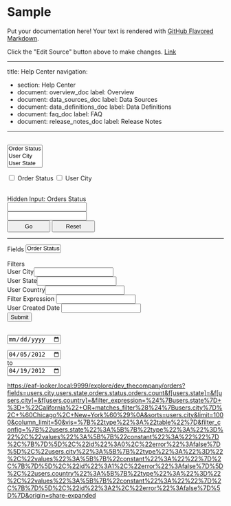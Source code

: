 # Sample

Put your documentation here! Your text is rendered with [GitHub Flavored Markdown](https://help.github.com/articles/github-flavored-markdown).

Click the "Edit Source" button above to make changes.
[Link](/explore/dev_thecompany/orders)

---
title: Help Center
navigation:
  - section: Help Center
  - document: overview_doc
    label: Overview
  - document: data_sources_doc
    label: Data Sources
  - document: data_definitions_doc
    label: Data Definitions
  - document: faq_doc
    label: FAQ
  - document: release_notes_doc
    label: Release Notes
---



<form action="" method="get" target="_new" name="f1" id="f1_id">

<br>
<select name="fields" multiple="Yes" size="3" id="fieldlist">
  <option value="orders.status, ">Order Status </option>
  <option value="users.city, "> User City </option>
  <option value="users.state, "> User State</option>
</select>

<input type="checkbox" name="fields" value="orders.status, "> Order Status
<input type="checkbox" name="fields" value="users.city, "> User City


<br> Hidden Input: Orders Status
<br> <input type="text" name="f[users.state]">
<br> <input type="text" name="MyField">
<br>
      <input type="submit" value="Go" name="" style="height:2em; width:100px">
      <input type="reset" value="Reset" name="" style="height:2em; width:100px">
</form>


<hr>
<form action="/looks/2" target="_new" id="form2">
Fields
<select name="fields" multiple="No" size="1" id="fieldlist">
  <option value="orders.status, ">Order Status </option>
  <option value="users.city, "> User City </option>
  <option value="users.state, "> User State</option>

  <option value="orders.default*">Default Set </option>
</select>
<br><br>
Filters
  <br> User City<input type="text" name="f[users.city]">
  <br> User State<input type="text" name="f[users.state]">
  <br> User Country<input type="text" name="f[users.country]">
  <br> Filter Expression <input type="text" name="filter_expression">
  <br> User Created Date <input type="text" name="f[users.created_date]">
  <br> <input type="submit" value="Submit">


<br> <input type="date" name="Service Date">

<div class="input-group input-daterange">
    <input type="date" class="form-control" value="2012-04-05">
    <div class="input-group-addon">to</div>
    <input type="date" class="form-control" value="2012-04-19">
</div>


</form>




https://eaf-looker.local:9999/explore/dev_thecompany/orders?fields=users.city,users.state,orders.status,orders.count&f[users.state]=&f[users.city]=&f[users.country]=&filter_expression=%24%7Busers.state%7D+%3D+%22California%22+OR+matches_filter%28%24%7Busers.city%7D%2C+%60Chicago%2C+New+York%60%29%0A&sorts=users.city&limit=1000&column_limit=50&vis=%7B%22type%22%3A%22table%22%7D&filter_config=%7B%22users.state%22%3A%5B%7B%22type%22%3A%22%3D%22%2C%22values%22%3A%5B%7B%22constant%22%3A%22%22%7D%2C%7B%7D%5D%2C%22id%22%3A0%2C%22error%22%3Afalse%7D%5D%2C%22users.city%22%3A%5B%7B%22type%22%3A%22%3D%22%2C%22values%22%3A%5B%7B%22constant%22%3A%22%22%7D%2C%7B%7D%5D%2C%22id%22%3A1%2C%22error%22%3Afalse%7D%5D%2C%22users.country%22%3A%5B%7B%22type%22%3A%22%3D%22%2C%22values%22%3A%5B%7B%22constant%22%3A%22%22%7D%2C%7B%7D%5D%2C%22id%22%3A2%2C%22error%22%3Afalse%7D%5D%7D&origin=share-expanded
